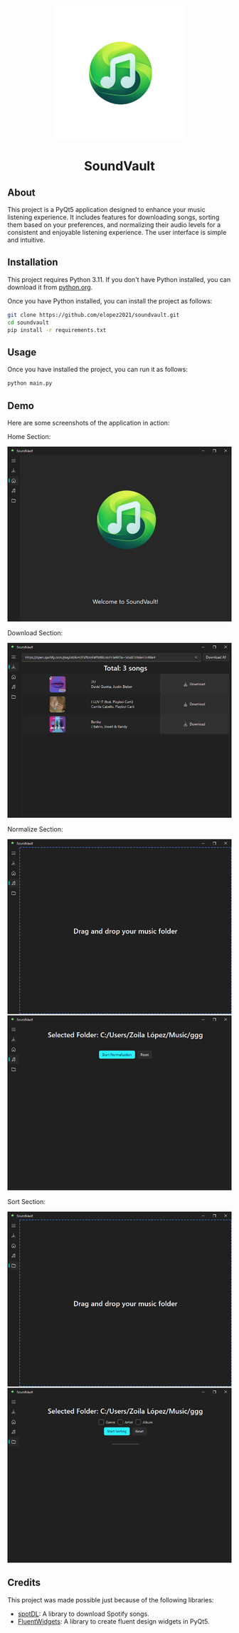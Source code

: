 <div align="center">
  <img src="resource/logo.png" alt="Logo" width="300">
  <h1>SoundVault</h1>
</div>

## About

This project is a PyQt5 application designed to enhance your music listening experience. It includes features for downloading songs, sorting them based on your preferences, and normalizing their audio levels for a consistent and enjoyable listening experience. The user interface is simple and intuitive.

## Installation

This project requires Python 3.11. If you don't have Python installed, you can download it from [python.org](https://www.python.org/downloads/).

Once you have Python installed, you can install the project as follows:

```bash
git clone https://github.com/elopez2021/soundvault.git
cd soundvault
pip install -r requirements.txt
```

## Usage

Once you have installed the project, you can run it as follows:

```bash
python main.py
```

## Demo

Here are some screenshots of the application in action:

Home Section:

![image](demo/home.png)

Download Section:

![image](demo/download.png)

Normalize Section:

![image](demo/normalize.png)
![image](demo/normalizing.png)

Sort Section:

![image](demo/sort.png)
![image](demo/sorting.png)

## Credits

This project was made possible just because of the following libraries:

- [spotDL](https://github.com/spotDL/spotify-downloader): A library to download Spotify songs.
- [FluentWidgets](https://github.com/PyQt5/FluentWidgets): A library to create fluent design widgets in PyQt5.
